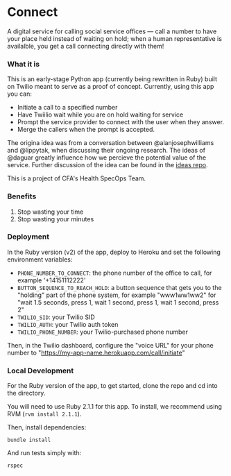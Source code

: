 Connect
=======

A digital service for calling social service offices — call a number to have your place held instead of waiting on hold; when a human representative is availalble, you get a call connecting directly with them!

### What it is

This is an early-stage Python app (currently being rewritten in Ruby) built on Twilio meant to serve as a proof of concept. Currently, using this app you can:

- Initiate a call to a specified number
- Have Twiilio wait while you are on hold waiting for service
- Prompt the service provider to connect with the user when they answer.
- Merge the callers when the prompt is accepted.

The origina idea was from a conversation between @alanjosephwilliams and @lippytak, when discussing their ongoing research. The ideas of @daguar greatly influence how we percieve the potential value of the service. Further discussion of the idea can be found in the [ideas repo](https://github.com/codeforamerica/health-project-ideas/issues/38).

This is a project of CFA's Health SpecOps Team.

### Benefits
1. Stop wasting your time
2. Stop wasting your minutes

### Deployment

In the Ruby version (v2) of the app, deploy to Heroku and set the following environment variables:

- `PHONE_NUMBER_TO_CONNECT`: the phone number of the office to call, for example '+14151112222'
- `BUTTON_SEQUENCE_TO_REACH_HOLD`: a button sequence that gets you to the "holding" part of the phone system, for example "www1ww1ww2" for "wait 1.5 seconds, press 1, wait 1 second, press 1, wait 1 second, press 2"
- `TWILIO_SID`: your Twilio SID
- `TWILIO_AUTH`: your Twilio auth token
- `TWILIO_PHONE_NUMBER`: your Twilio-purchased phone number

Then, in the Twilio dashboard, configure the "voice URL" for your phone number to "https://my-app-name.herokuapp.com/call/initiate"

### Local Development

For the Ruby version of the app, to get started, clone the repo and cd into the directory.

You will need to use Ruby 2.1.1 for this app. To install, we recommend using RVM (`rvm install 2.1.1`).

Then, install dependencies:

`bundle install`

And run tests simply with:

`rspec`

